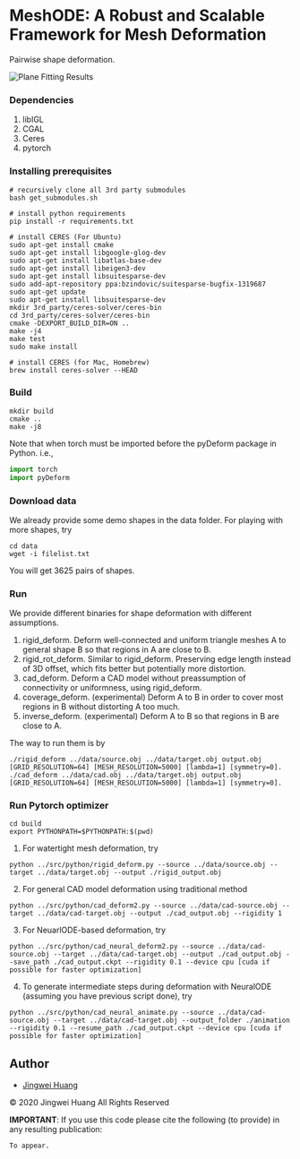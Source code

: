 # MeshODE: A Robust and Scalable Framework for Mesh Deformation
Pairwise shape deformation.

![Plane Fitting Results](https://github.com/hjwdzh/MeshODE/raw/master/res/teaser.jpg)

### Dependencies
1. libIGL
2. CGAL
3. Ceres
4. pytorch

### Installing prerequisites
```
# recursively clone all 3rd party submodules
bash get_submodules.sh

# install python requirements
pip install -r requirements.txt

# install CERES (For Ubuntu)
sudo apt-get install cmake
sudo apt-get install libgoogle-glog-dev
sudo apt-get install libatlas-base-dev
sudo apt-get install libeigen3-dev
sudo apt-get install libsuitesparse-dev
sudo add-apt-repository ppa:bzindovic/suitesparse-bugfix-1319687
sudo apt-get update
sudo apt-get install libsuitesparse-dev
mkdir 3rd_party/ceres-solver/ceres-bin
cd 3rd_party/ceres-solver/ceres-bin
cmake -DEXPORT_BUILD_DIR=ON ..
make -j4
make test
sudo make install

# install CERES (for Mac, Homebrew)
brew install ceres-solver --HEAD
```

### Build
```
mkdir build
cmake ..
make -j8
```
Note that when torch must be imported before the pyDeform package in Python. i.e.,
```python
import torch
import pyDeform
```

### Download data
We already provide some demo shapes in the data folder. For playing with more shapes, try
```
cd data
wget -i filelist.txt
```
You will get 3625 pairs of shapes.

### Run
We provide different binaries for shape deformation with different assumptions.
1. rigid_deform.
	Deform well-connected and uniform triangle meshes A to general shape B so that regions in A are close to B.
2. rigid_rot_deform.
	Similar to rigid_deform. Preserving edge length instead of 3D offset, which fits better but potentially more distortion.
3. cad_deform.
	Deform a CAD model without preassumption of connectivity or uniformness, using rigid_deform.
4. coverage_deform. (experimental)
	Deform A to B in order to cover most regions in B without distorting A too much.
5. inverse_deform. (experimental)
	Deform A to B so that regions in B are close to A.

The way to run them is by
```
./rigid_deform ../data/source.obj ../data/target.obj output.obj [GRID_RESOLUTION=64] [MESH_RESOLUTION=5000] [lambda=1] [symmetry=0].
./cad_deform ../data/cad.obj ../data/target.obj output.obj [GRID_RESOLUTION=64] [MESH_RESOLUTION=5000] [lambda=1] [symmetry=0].
```

### Run Pytorch optimizer
```
cd build
export PYTHONPATH=$PYTHONPATH:$(pwd)
```
1. For watertight mesh deformation, try
```
python ../src/python/rigid_deform.py --source ../data/source.obj --target ../data/target.obj --output ./rigid_output.obj
```
2. For general CAD model deformation using traditional method
```
python ../src/python/cad_deform2.py --source ../data/cad-source.obj --target ../data/cad-target.obj --output ./cad_output.obj --rigidity 1
```
3. For NeuarlODE-based deformation, try
```
python ../src/python/cad_neural_deform2.py --source ../data/cad-source.obj --target ../data/cad-target.obj --output ./cad_output.obj --save_path ./cad_output.ckpt --rigidity 0.1 --device cpu [cuda if possible for faster optimization]
```
4. To generate intermediate steps during deformation with NeuralODE (assuming you have previous script done), try
```
python ../src/python/cad_neural_animate.py --source ../data/cad-source.obj --target ../data/cad-target.obj --output_folder ./animation --rigidity 0.1 --resume_path ./cad_output.ckpt --device cpu [cuda if possible for faster optimization]
```

## Author
- [Jingwei Huang](mailto:jingweih@stanford.edu)

&copy; 2020 Jingwei Huang All Rights Reserved

**IMPORTANT**: If you use this code please cite the following (to provide) in any resulting publication:
```
To appear.
```
